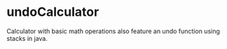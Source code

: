 # undoCalculator
Calculator with basic math operations also feature an undo function using stacks in java.
